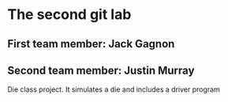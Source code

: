# The second git lab
## First team member: Jack Gagnon
## Second team member: Justin Murray
Die class project. It simulates a die and includes a driver program
